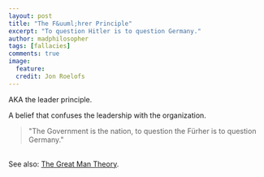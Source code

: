 ```yaml
---
layout: post
title: "The F&uuml;hrer Principle"
excerpt: "To question Hitler is to question Germany."
author: madphilosopher
tags: [fallacies]
comments: true
image:
  feature:
  credit: Jon Roelofs
---
```


AKA the leader principle.

A belief that confuses the leadership with the organization.

> "The Government is the nation, to question the F&uuml;rher is to question Germany."

<br/> See also: [The Great Man Theory](/great-man-theory).
